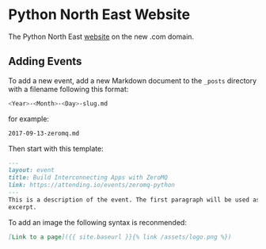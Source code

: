 # Python North East Website

The Python North East [website](https://www.pythonnortheast.com) on the new .com
domain.

## Adding Events

To add a new event, add a new Markdown document to the `_posts` directory
with a filename following this format:

```bash
<Year>-<Month>-<Day>-slug.md
```

for example:

```bash
2017-09-13-zeromq.md
```

Then start with this template:

```markdown
---
layout: event
title: Build Interconnecting Apps with ZeroMQ
link: https://attending.io/events/zeromq-python
---
This is a description of the event. The first paragraph will be used as an
excerpt.
```

To add an image the following syntax is reconmended:

```markdown
[Link to a page]({{ site.baseurl }}{% link /assets/logo.png %})
```
